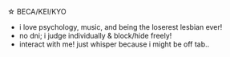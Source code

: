 ☆ BECA/KEI/KYO

- i love psychology, music, and being the loserest lesbian ever!
- no dni; i judge individually & block/hide freely!
- interact with me! just whisper because i might be off tab..
